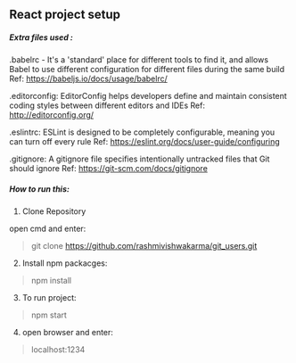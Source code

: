 ## React project setup 

##### Extra files used :

.babelrc - It's a 'standard' place for different tools to find it, and allows Babel to use different configuration for different files during the same build
Ref: https://babeljs.io/docs/usage/babelrc/

.editorconfig: EditorConfig helps developers define and maintain consistent coding styles between different editors and IDEs
 Ref: http://editorconfig.org/

.eslintrc: ESLint is designed to be completely configurable, meaning you can turn off every rule
Ref: https://eslint.org/docs/user-guide/configuring

.gitignore: A gitignore file specifies intentionally untracked files that Git should ignore
Ref: https://git-scm.com/docs/gitignore


##### How to run this:

1. Clone Repository 

open cmd and enter: 

 > git clone https://github.com/rashmivishwakarma/git_users.git

2. Install npm packacges:

> npm install

3. To run project: 

> npm start

4. open browser and enter:

> localhost:1234 

